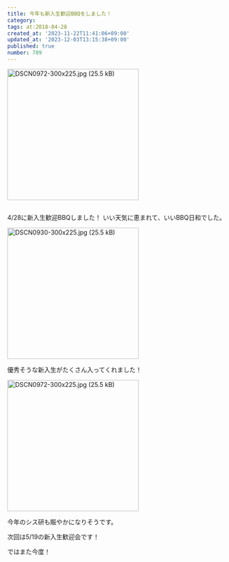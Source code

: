 ```yaml
---
title: 今年も新入生歓迎BBQをしました！
category:
tags: at:2018-04-28
created_at: '2023-11-22T11:41:06+09:00'
updated_at: '2023-12-03T13:15:38+09:00'
published: true
number: 789
---
```


<img width="300" alt="DSCN0972-300x225.jpg (25.5 kB)" src="/img/markdown/789/c0734a5b-d811-4f97-b8c3-0a86a074f66f.jpg">

## 
4/28に新入生歓迎BBQしました！
いい天気に恵まれて、いいBBQ日和でした。

<img width="300" alt="DSCN0930-300x225.jpg (25.5 kB)" src="/img/markdown/789/024b79e1-c8d5-4988-a4b3-4784288e88d1.jpg">

優秀そうな新入生がたくさん入ってくれました！

<img width="300" alt="DSCN0972-300x225.jpg (25.5 kB)" src="/img/markdown/789/c0734a5b-d811-4f97-b8c3-0a86a074f66f.jpg">

今年のシス研も賑やかになりそうです。

次回は5/19の新入生歓迎会です！

ではまた今度！
